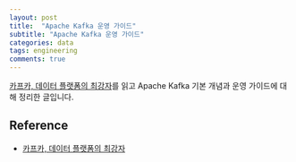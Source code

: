 ```yaml
---
layout: post
title:  "Apache Kafka 운영 가이드"
subtitle: "Apache Kafka 운영 가이드"
categories: data
tags: engineering
comments: true
---
```


[카프카, 데이터 플랫폼의 최강자](http://www.yes24.com/24/goods/59789254?scode=032)를 읽고 Apache Kafka 기본 개념과 운영 가이드에 대해 정리한 글입니다.





## Reference
- [카프카, 데이터 플랫폼의 최강자](http://www.yes24.com/24/goods/59789254?scode=032)
